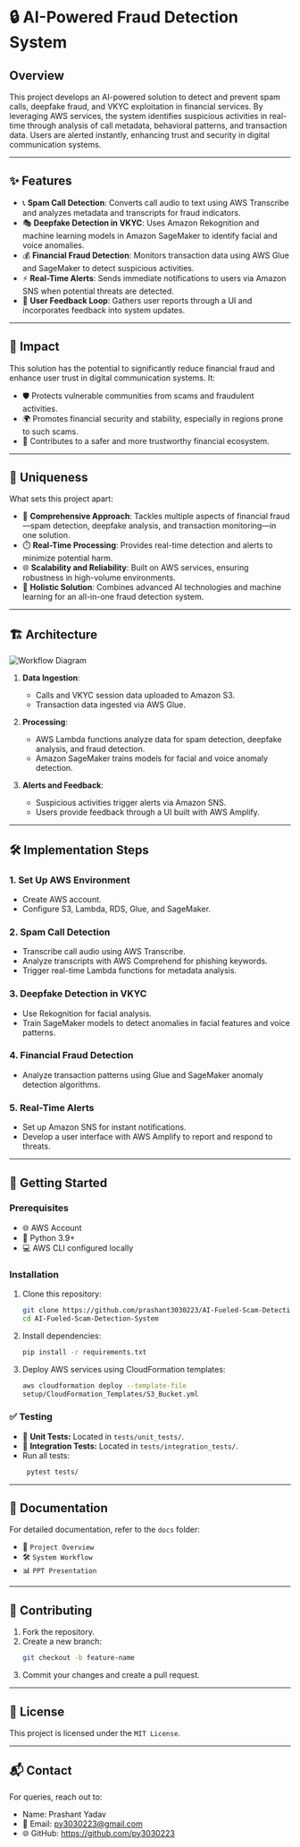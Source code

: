 # 🔒 AI-Powered Fraud Detection System

## Overview
This project develops an AI-powered solution to detect and prevent spam calls, deepfake fraud, and VKYC exploitation in financial services. By leveraging AWS services, the system identifies suspicious activities in real-time through analysis of call metadata, behavioral patterns, and transaction data. Users are alerted instantly, enhancing trust and security in digital communication systems.

---

## ✨ Features
- 📞 **Spam Call Detection**: Converts call audio to text using AWS Transcribe and analyzes metadata and transcripts for fraud indicators.
- 🎭 **Deepfake Detection in VKYC**: Uses Amazon Rekognition and machine learning models in Amazon SageMaker to identify facial and voice anomalies.
- 💰 **Financial Fraud Detection**: Monitors transaction data using AWS Glue and SageMaker to detect suspicious activities.
- ⚡ **Real-Time Alerts**: Sends immediate notifications to users via Amazon SNS when potential threats are detected.
- 🔄 **User Feedback Loop**: Gathers user reports through a UI and incorporates feedback into system updates.

---

## 🌟 Impact
This solution has the potential to significantly reduce financial fraud and enhance user trust in digital communication systems. It:
- 🛡️ Protects vulnerable communities from scams and fraudulent activities.
- 🌍 Promotes financial security and stability, especially in regions prone to such scams.
- 🤝 Contributes to a safer and more trustworthy financial ecosystem.

---

## 🚀 Uniqueness
What sets this project apart:
- 🧩 **Comprehensive Approach**: Tackles multiple aspects of financial fraud—spam detection, deepfake analysis, and transaction monitoring—in one solution.
- ⏱️ **Real-Time Processing**: Provides real-time detection and alerts to minimize potential harm.
- 🌐 **Scalability and Reliability**: Built on AWS services, ensuring robustness in high-volume environments.
- 🧠 **Holistic Solution**: Combines advanced AI technologies and machine learning for an all-in-one fraud detection system.

---

## 🏗️ Architecture
![Workflow Diagram](docs/workflow_diagram.png)

1. **Data Ingestion**: 
   - Calls and VKYC session data uploaded to Amazon S3.
   - Transaction data ingested via AWS Glue.

2. **Processing**:
   - AWS Lambda functions analyze data for spam detection, deepfake analysis, and fraud detection.
   - Amazon SageMaker trains models for facial and voice anomaly detection.
   
3. **Alerts and Feedback**:
   - Suspicious activities trigger alerts via Amazon SNS.
   - Users provide feedback through a UI built with AWS Amplify.

---

## 🛠️ Implementation Steps
### **1. Set Up AWS Environment**
- Create AWS account.
- Configure S3, Lambda, RDS, Glue, and SageMaker.

### **2. Spam Call Detection**
- Transcribe call audio using AWS Transcribe.
- Analyze transcripts with AWS Comprehend for phishing keywords.
- Trigger real-time Lambda functions for metadata analysis.

### **3. Deepfake Detection in VKYC**
- Use Rekognition for facial analysis.
- Train SageMaker models to detect anomalies in facial features and voice patterns.

### **4. Financial Fraud Detection**
- Analyze transaction patterns using Glue and SageMaker anomaly detection algorithms.

### **5. Real-Time Alerts**
- Set up Amazon SNS for instant notifications.
- Develop a user interface with AWS Amplify to report and respond to threats.

---

## 🏁 Getting Started
### **Prerequisites**
- 🌐 AWS Account
- 🐍 Python 3.9+
- 💻 AWS CLI configured locally

### **Installation**
1. Clone this repository:
   ```bash
   git clone https://github.com/prashant3030223/AI-Fueled-Scam-Detection-System.git
   cd AI-Fueled-Scam-Detection-System
   
2. Install dependencies:
   ```bash
   pip install -r requirements.txt

3. Deploy AWS services using CloudFormation templates:
   ```bash
   aws cloudformation deploy --template-file
   setup/CloudFormation_Templates/S3_Bucket.yml

### ✅ Testing
- 🧪 **Unit Tests:** Located in `tests/unit_tests/`.
- 🔗 **Integration Tests:** Located in `tests/integration_tests/`.
- Run all tests:
  ```bash
   pytest tests/

---

## 📄 Documentation
For detailed documentation, refer to the `docs` folder:
- 📃 `Project Overview`
- 🛠️ `System Workflow`
- 📊 `PPT Presentation`

---

## 🤝 Contributing
1. Fork the repository.
2. Create a new branch:
   ```bash
   git checkout -b feature-name

3. Commit your changes and create a pull request.

---

## 📜 License
This project is licensed under the `MIT License`.

---

## 📬 Contact
For queries, reach out to:
- Name: Prashant Yadav
- 📧 Email: py3030223@gmail.com
- 🌐 GitHub: https://github.com/py3030223
